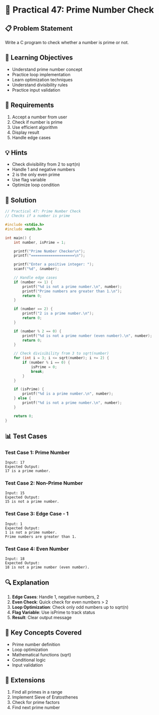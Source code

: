 # 🎯 Practical 47: Prime Number Check

## 📋 Problem Statement

Write a C program to check whether a number is prime or not.

## 🎯 Learning Objectives

- Understand prime number concept
- Practice loop implementation
- Learn optimization techniques
- Understand divisibility rules
- Practice input validation

## 📝 Requirements

1. Accept a number from user
2. Check if number is prime
3. Use efficient algorithm
4. Display result
5. Handle edge cases

## 💡 Hints

- Check divisibility from 2 to sqrt(n)
- Handle 1 and negative numbers
- 2 is the only even prime
- Use flag variable
- Optimize loop condition

## 🔧 Solution

```c
// Practical 47: Prime Number Check
// Checks if a number is prime

#include <stdio.h>
#include <math.h>

int main() {
    int number, isPrime = 1;

    printf("Prime Number Checker\n");
    printf("====================\n");

    printf("Enter a positive integer: ");
    scanf("%d", &number);

    // Handle edge cases
    if (number <= 1) {
        printf("%d is not a prime number.\n", number);
        printf("Prime numbers are greater than 1.\n");
        return 0;
    }

    if (number == 2) {
        printf("2 is a prime number.\n");
        return 0;
    }

    if (number % 2 == 0) {
        printf("%d is not a prime number (even number).\n", number);
        return 0;
    }

    // Check divisibility from 3 to sqrt(number)
    for (int i = 3; i <= sqrt(number); i += 2) {
        if (number % i == 0) {
            isPrime = 0;
            break;
        }
    }

    if (isPrime) {
        printf("%d is a prime number.\n", number);
    } else {
        printf("%d is not a prime number.\n", number);
    }

    return 0;
}
```

## 📊 Test Cases

### Test Case 1: Prime Number
```
Input: 17
Expected Output:
17 is a prime number.
```

### Test Case 2: Non-Prime Number
```
Input: 15
Expected Output:
15 is not a prime number.
```

### Test Case 3: Edge Case - 1
```
Input: 1
Expected Output:
1 is not a prime number.
Prime numbers are greater than 1.
```

### Test Case 4: Even Number
```
Input: 18
Expected Output:
18 is not a prime number (even number).
```

## 🔍 Explanation

1. **Edge Cases**: Handle 1, negative numbers, 2
2. **Even Check**: Quick check for even numbers > 2
3. **Loop Optimization**: Check only odd numbers up to sqrt(n)
4. **Flag Variable**: Use isPrime to track status
5. **Result**: Clear output message

## 🎯 Key Concepts Covered

- Prime number definition
- Loop optimization
- Mathematical functions (sqrt)
- Conditional logic
- Input validation

## 🚀 Extensions

1. Find all primes in a range
2. Implement Sieve of Eratosthenes
3. Check for prime factors
4. Find next prime number